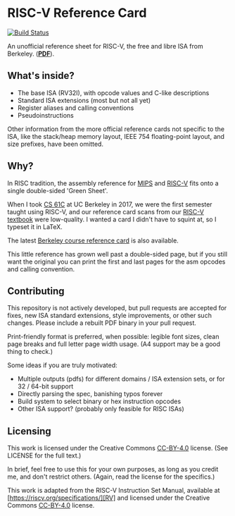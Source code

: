 # RISC-V Reference Card

[![Build Status](https://travis-ci.com/jameslzhu/riscv-card.svg?branch=master)](https://travis-ci.com/jameslzhu/riscv-card)

An unofficial reference sheet for RISC-V, the free and libre ISA from Berkeley. ([**PDF**][pdf]).

## What's inside?

- The base ISA (RV32I), with opcode values and C-like descriptions
- Standard ISA extensions (most but not all yet)
- Register aliases and calling conventions
- Pseudoinstructions

Other information from the more official reference cards not specific to the ISA,
like the stack/heap memory layout, IEEE 754 floating-point layout, and size prefixes,
have been omitted.

## Why?

In RISC tradition, the assembly reference for [MIPS][mips-green-sheet]
and [RISC-V][riscv-card] fits onto a single double-sided 'Green Sheet'.

When I took [CS 61C][cs61c] at UC Berkeley in 2017, we were the first semester taught
using RISC-V, and our reference card scans from our [RISC-V textbook][patterson-hennessy]
were low-quality. I wanted a card I didn't have to squint at, so I typeset it in LaTeX.

The latest [Berkeley course reference card][cs61c-sp22] is also available.

This little reference has grown well past a double-sided page, but if you still want
the original you can print the first and last pages for the asm opcodes and calling convention.

## Contributing

This repository is not actively developed, but pull requests are accepted for
fixes, new ISA standard extensions, style improvements, or other such changes.
Please include a rebuilt PDF binary in your pull request.

Print-friendly format is preferred, when possible: legible font sizes, clean
page breaks and full letter page width usage.
(A4 support may be a good thing to check.)

Some ideas if you are truly motivated:
- Multiple outputs (pdfs) for different domains / ISA extension sets, or for 32
  / 64-bit support
- Directly parsing the spec, banishing typos forever
- Build system to select binary or hex instruction opcodes
- Other ISA support? (probably only feasible for RISC ISAs)

## Licensing

This work is licensed under the Creative Commons [CC-BY-4.0][CC] license.
(See LICENSE for the full text.)

In brief, feel free to use this for your own purposes, as long as you credit
me, and don't restrict others. (Again, read the license for the specifics.)

This work is adapted from the RISC-V Instruction Set Manual, available at
[https://riscv.org/specifications/][RV] and licensed
under the Creative Commons [CC-BY-4.0][CC] license.

[pdf]: https://github.com/jameslzhu/riscv-card/blob/master/riscv-card.pdf
[RV]: https://riscv.org/specifications "RISC-V spec"
[CC]: https://creativecommons.org/licenses/by/4.0/ "CC-BY-4.0"
[cs61c]: https://cs61c.org/
[patterson-hennessy]: https://www.elsevier.com/books/catalog/isbn/9780128203316
[riscv-card]: https://inst.eecs.berkeley.edu/~cs61c/resources/RISCV_Green_Sheet.pdf
[mips-green-sheet]: https://inst.eecs.berkeley.edu/~cs61c/resources/MIPS_Green_Sheet.pdf
[cs61c-sp22]: https://cs61c.org/sp22/pdfs/resources/reference-card.pdf

